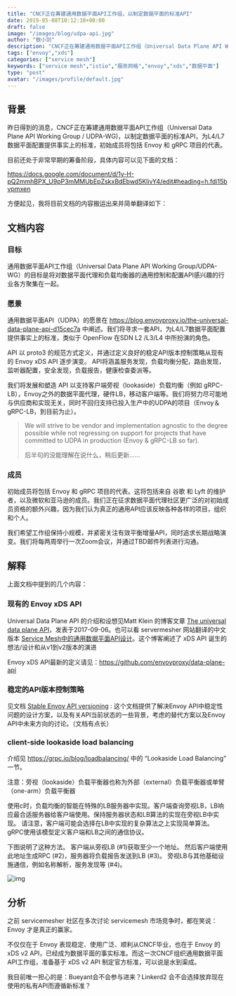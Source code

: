 ```yaml
---
title: "CNCF正在筹建通用数据平面API工作组，以制定数据平面的标准API"
date: 2019-05-08T10:12:18+08:00
draft: false
image: "/images/blog/udpa-api.jpg"
author: "敖小剑"
description: "CNCF正在筹建通用数据平面API工作组（Universal Data Plane API Working Group / UDPA-WG)，以制定数据平面的标准API，为L4/L7数据平面配置提供事实上的标准，初始成员将包括 Envoy 和 gRPC 项目的代表。"
tags: ["envoy","xds"]
categories: ["service mesh"]
keywords: ["service mesh","istio","服务网格","envoy","xds","数据平面"]
type: "post"
avatar: "/images/profile/default.jpg"
---
```


## 背景

昨日得到的消息，CNCF正在筹建通用数据平面API工作组（Universal Data Plane API Working Group / UDPA-WG)，以制定数据平面的标准API，为L4/L7数据平面配置提供事实上的标准，初始成员将包括 Envoy 和 gRPC 项目的代表。

目前还处于非常早期的筹备阶段，具体内容可以见下面的文档：

https://docs.google.com/document/d/1y-H-pQ2mmhBPX_U9pP3mMMUbEpZskxBdEbwd5KlivY4/edit#heading=h.fdi15bvpmxen

方便起见，我将目前文档的内容搬运出来并简单翻译如下：

## 文档内容

### 目标

通用数据平面API工作组（Universal Data Plane API Working Group/UDPA-WG）的目标是将对数据平面代理和负载均衡器的通用控制和配置API感兴趣的行业各方聚集在一起。

### 愿景

通用数据平面API（UDPA）的愿景在 https://blog.envoyproxy.io/the-universal-data-plane-api-d15cec7a 中阐述。我们将寻求一套API，为L4/L7数据平面配置提供事实上的标准，类似于 OpenFlow 在SDN L2 /L3/L4 中所扮演的角色。

API 以 proto3 的规范方式定义，并通过定义良好的稳定API版本控制策略从现有的 Envoy xDS API 逐步演变。 API将涵盖服务发现，负载均衡分配，路由发现，监听器配置，安全发现，负载报告，健康检查委派等。

我们将发展和塑造 API 以支持客户端旁视（lookaside）负载均衡（例如 gRPC-LB），Envoy之外的数据平面代理，硬件LB，移动客户端等。我们将努力尽可能地与供应商和实现无关，同时不回归支持已投入生产中的UDPA的项目（Envoy＆gRPC-LB，到目前为止）。

> We will strive to be vendor and implementation agnostic to the degree possible while not regressing on support for projects that have committed to UDPA in production (Envoy & gRPC-LB so far).
>
> 后半句的没能理解在说什么，稍后更新……

### 成员

初始成员将包括 Envoy 和 gRPC 项目的代表。这将包括来自 谷歌 和 Lyft 的维护者，以及微软和亚马逊的成员。我们正在征求数据平面代理社区更广泛的对初始成员资格的额外兴趣，因为我们认为真正的通用API应该反映各种各样的项目，组织和个人。

我们希望工作组保持小规模，并紧密关注有效平衡增量API，同时追求长期战略演变。我们将每两周举行一次Zoom会议，并通过TBD邮件列表进行沟通。

## 解释

上面文档中提到的几个内容：

### 现有的 Envoy xDS API

Universal Data Plane API 的介绍和设想见Matt Klein 的博客文章 [The universal data plane API](https://blog.envoyproxy.io/the-universal-data-plane-api-d15cec7a)，发表于2017-09-06。也可以看 servermesher 网站翻译的中文版本 [Service Mesh中的通用数据平面API设计](http://www.servicemesher.com/blog/the-universal-data-plane-api/)。这个博客阐述了 xDS API 诞生的想法/设计和从v1到v2版本的演进

Envoy xDS API最新的定义请见：https://github.com/envoyproxy/data-plane-api

### 稳定的API版本控制策略

见文档 [Stable Envoy API versioning](https://docs.google.com/document/d/1xeVvJ6KjFBkNjVspPbY_PwEDHC7XPi0J5p1SqUXcCl8/edit#heading=h.c0uts5ftkk58) : 这个文档提供了解决Envoy API中稳定性问题的设计方案，以及有关API当前状态的一些背景，考虑的替代方案以及Envoy API中未来方向的讨论。（文档有点长）

### client-side lookaside load balancing

介绍见 https://grpc.io/blog/loadbalancing/ 中的 “Lookaside Load Balancing” 一节。

注意：旁视（lookaside）负载平衡器也称为外部（external）负载平衡器或单臂（one-arm）负载平衡器

使用c时，负载均衡的智能在特殊的LB服务器中实现。客户端查询旁视LB，LB响应最合适服务器给客户端使用。保持服务器状态和LB算法的实现在旁视LB中实现。 请注意，客户端可能会选择在LB中实现的复杂算法之上实现简单算法。 gRPC使用该模型定义客户端和LB之间的通信协议。

下图说明了这种方法。 客户端从旁视LB (#1)获取至少一个地址。 然后客户端使用此地址生成RPC (#2)，服务器将负载报告发送到LB (#3)。 旁视LB与其他基础设施通信，例如名称解析，服务发现等 (#4)。

![img](https://grpc.io/img/image_2.png)

## 分析

之前 servicemesher 社区在多次讨论 servicemesh 市场竞争时，都在笑说：Envoy 才是真正的赢家。

不仅仅在于 Envoy 表现稳定、使用广泛、顺利从CNCF毕业，也在于 Envoy 的 xDS v2 API，已经成为数据平面的事实标准。而这一次CNCF组织通用数据平面API工作组，准备基于 xDS v2 API 制定官方标准，可以说是水到渠成。

我目前唯一担心的是：Bueyant会不会参与进来？Linkerd2 会不会选择放弃现在使用的私有API而遵循新标准？